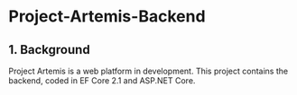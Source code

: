 # Project-Artemis-Backend
## 1. Background
Project Artemis is a web platform in development. This project contains the backend, coded in EF Core 2.1 and ASP.NET Core.
